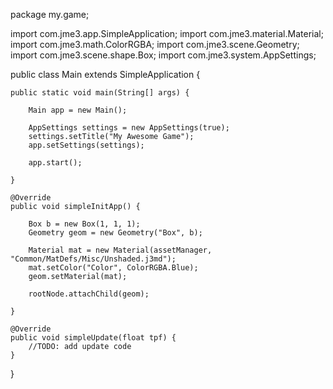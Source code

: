 package my.game;
 
import com.jme3.app.SimpleApplication;
import com.jme3.material.Material;
import com.jme3.math.ColorRGBA;
import com.jme3.scene.Geometry;
import com.jme3.scene.shape.Box;
import com.jme3.system.AppSettings;
 
public class Main extends SimpleApplication {
 
    public static void main(String[] args) {
 
        Main app = new Main();
 
        AppSettings settings = new AppSettings(true);
        settings.setTitle("My Awesome Game");
        app.setSettings(settings);
 
        app.start();
 
    }
 
    @Override
    public void simpleInitApp() {
 
        Box b = new Box(1, 1, 1);
        Geometry geom = new Geometry("Box", b);
 
        Material mat = new Material(assetManager, "Common/MatDefs/Misc/Unshaded.j3md");
        mat.setColor("Color", ColorRGBA.Blue);
        geom.setMaterial(mat);
 
        rootNode.attachChild(geom);
 
    }
 
    @Override
    public void simpleUpdate(float tpf) {
        //TODO: add update code
    }
 
}
 
